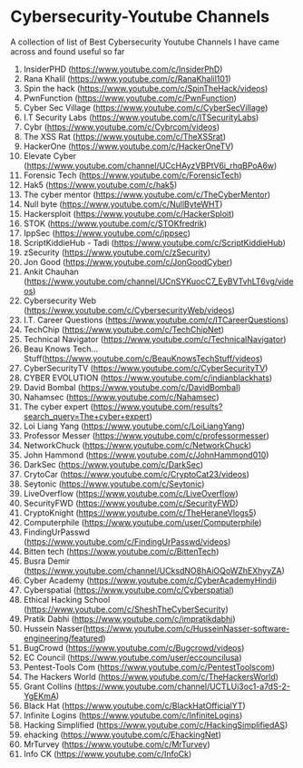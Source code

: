 # Cybersecurity-Youtube Channels
A collection of list of Best Cybersecurity Youtube Channels I have came across and found useful so far
1. InsiderPHD (https://www.youtube.com/c/InsiderPhD)
2. Rana Khalil (https://www.youtube.com/c/RanaKhalil101)
3. Spin the hack (https://www.youtube.com/c/SpinTheHack/videos)
4. PwnFunction (https://www.youtube.com/c/PwnFunction)
5. Cyber Sec Village (https://www.youtube.com/c/CyberSecVillage)
6. I.T Security Labs (https://www.youtube.com/c/ITSecurityLabs)
7. Cybr (https://www.youtube.com/c/Cybrcom/videos)
8. The XSS Rat (https://www.youtube.com/c/TheXSSrat) 
9. HackerOne (https://www.youtube.com/c/HackerOneTV) 
10. Elevate Cyber (https://www.youtube.com/channel/UCcHAyzVBPtV6i_rhqBPoA6w)
11. Forensic Tech (https://www.youtube.com/c/ForensicTech)
12. Hak5 (https://www.youtube.com/c/hak5)
13. The cyber mentor (https://www.youtube.com/c/TheCyberMentor)
14. Null byte (https://www.youtube.com/c/NullByteWHT)
15. Hackersploit (https://www.youtube.com/c/HackerSploit)
16. STOK (https://www.youtube.com/c/STOKfredrik)
17. IppSec (https://www.youtube.com/c/ippsec)
18. ScriptKiddieHub - Tadi (https://www.youtube.com/c/ScriptKiddieHub)
19. zSecurity (https://www.youtube.com/c/zSecurity)
20. Jon Good (https://www.youtube.com/c/JonGoodCyber)
21. Ankit Chauhan (https://www.youtube.com/channel/UCnSYKuocC7_EyBVTvhLT6vg/videos) 
22. Cybersecurity Web (https://www.youtube.com/c/CybersecurityWeb/videos)
23. I.T. Career Questions (https://www.youtube.com/c/ITCareerQuestions)
24. TechChip (https://www.youtube.com/c/TechChipNet)
25. Technical Navigator (https://www.youtube.com/c/TechnicalNavigator)
26. Beau Knows Tech... Stuff(https://www.youtube.com/c/BeauKnowsTechStuff/videos)
27. CyberSecurityTV (https://www.youtube.com/c/CyberSecurityTV)
28. CYBER EVOLUTION (https://www.youtube.com/c/indianblackhats)
29. David Bombal (https://www.youtube.com/c/DavidBombal)
30. Nahamsec (https://www.youtube.com/c/Nahamsec)
31. The cyber expert (https://www.youtube.com/results?search_query=The+cyber+expert)
32. Loi Liang Yang (https://www.youtube.com/c/LoiLiangYang)
33. Professor Messer (https://www.youtube.com/c/professormesser)
34. NetworkChuck (https://www.youtube.com/c/NetworkChuck)
35. John Hammond (https://www.youtube.com/c/JohnHammond010)
36. DarkSec (https://www.youtube.com/c/DarkSec)
37. CrytoCar (https://www.youtube.com/c/CryptoCat23/videos)
38. Seytonic (https://www.youtube.com/c/Seytonic)
39. LiveOverflow (https://www.youtube.com/c/LiveOverflow)
40. SecurityFWD (https://www.youtube.com/c/SecurityFWD)
41. CryptoKnight (https://www.youtube.com/c/TheHeraneVlogs5)
42. Computerphile (https://www.youtube.com/user/Computerphile)
43. FindingUrPasswd (https://www.youtube.com/c/FindingUrPasswd/videos)
44. Bitten tech (https://www.youtube.com/c/BittenTech)
45. Busra Demir (https://www.youtube.com/channel/UCksdNO8hAiOQoWZhEXhyyZA)
46. Cyber Academy (https://www.youtube.com/c/CyberAcademyHindi)
47. Cyberspatial (https://www.youtube.com/c/Cyberspatial)
48. Ethical Hacking School (https://www.youtube.com/c/SheshTheCyberSecurity)
49. Pratik Dabhi (https://www.youtube.com/c/impratikdabhi)
50. Hussein Nasser(https://www.youtube.com/c/HusseinNasser-software-engineering/featured)
51. BugCrowd (https://www.youtube.com/c/Bugcrowd/videos)
52. EC Council (https://www.youtube.com/user/eccouncilusa)
53. Pentest-Tools Com (https://www.youtube.com/c/PentestToolscom)
54. The Hackers World (https://www.youtube.com/c/TheHackersWorld)
55. Grant Collins (https://www.youtube.com/channel/UCTLUi3oc1-a7dS-2-YgEKmA)
56. Black Hat (https://www.youtube.com/c/BlackHatOfficialYT)
57. Infinite Logins (https://www.youtube.com/c/InfiniteLogins)
58. Hacking Simplified (https://www.youtube.com/c/HackingSimplifiedAS)
59. ehacking (https://www.youtube.com/c/EhackingNet)
60. MrTurvey (https://www.youtube.com/c/MrTurvey)
61. Info CK (https://www.youtube.com/c/InfoCk)
